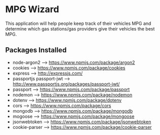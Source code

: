 # MPG Wizard
This application will help people keep track of their vehicles MPG and determine which gas stations/gas providers give their vehicles the best MPG.

## Packages Installed
- node-argon2 --> https://www.npmjs.com/package/argon2
- cookies --> https://www.npmjs.com/package/cookies
- express --> http://expressjs.com/
- passportjs passport-jwt --> http://www.passportjs.org/packages/passport-jwt/
- passport --> https://www.npmjs.com/package/passport
- nodemon --> https://www.npmjs.com/package/nodemon
- dotenv --> https://www.npmjs.com/package/dotenv
- cors --> https://www.npmjs.com/package/cors
- mongodb --> https://www.npmjs.com/package/mongodb
- mogoose --> https://www.npmjs.com/package/mongoose
- jsonwebtoken --> https://www.npmjs.com/package/jsonwebtoken
- cookie-parser --> https://www.npmjs.com/package/cookie-parser